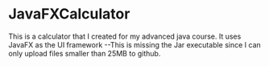 # JavaFXCalculator
This is a calculator that I created for my advanced java course. It uses JavaFX as the UI framework
--This is missing the Jar executable since I can only upload files smaller than 25MB to github.

